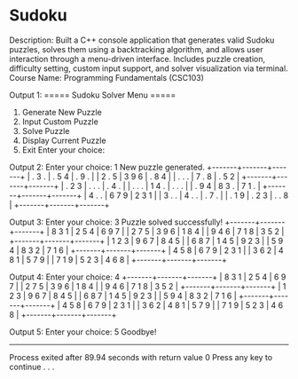 # Sudoku
Description: Built a C++ console application that generates valid Sudoku puzzles, solves them using a backtracking algorithm, and allows user interaction through a menu-driven interface. Includes puzzle creation, difficulty setting, custom input support, and solver visualization via terminal.
Course Name: Programming Fundamentals (CSC103)

Output 1:
===== Sudoku Solver Menu =====
1. Generate New Puzzle
2. Input Custom Puzzle
3. Solve Puzzle
4. Display Current Puzzle
5. Exit
Enter your choice:

Output 2:
Enter your choice: 1
New puzzle generated.
+-------+-------+-------+
| . 3 . | . 5 4 | . 9 . |
| 2 . 5 | 3 9 6 | . 8 4 |
| . . . | 7 . 8 | . 5 2 |
+-------+-------+-------+
| . 2 3 | . . . | . 4 . |
| . . . | 1 4 . | . . . |
| . 9 4 | 8 3 . | 7 1 . |
+-------+-------+-------+
| 4 . . | 6 7 9 | 2 3 1 |
| 3 . . | 4 . . | . 7 . |
| . 1 9 | . 2 3 | . . 8 |
+-------+-------+-------+

Output 3:
Enter your choice: 3
Puzzle solved successfully!
+-------+-------+-------+
| 8 3 1 | 2 5 4 | 6 9 7 |
| 2 7 5 | 3 9 6 | 1 8 4 |
| 9 4 6 | 7 1 8 | 3 5 2 |
+-------+-------+-------+
| 1 2 3 | 9 6 7 | 8 4 5 |
| 6 8 7 | 1 4 5 | 9 2 3 |
| 5 9 4 | 8 3 2 | 7 1 6 |
+-------+-------+-------+
| 4 5 8 | 6 7 9 | 2 3 1 |
| 3 6 2 | 4 8 1 | 5 7 9 |
| 7 1 9 | 5 2 3 | 4 6 8 |
+-------+-------+-------+

Output 4:
Enter your choice: 4
+-------+-------+-------+
| 8 3 1 | 2 5 4 | 6 9 7 |
| 2 7 5 | 3 9 6 | 1 8 4 |
| 9 4 6 | 7 1 8 | 3 5 2 |
+-------+-------+-------+
| 1 2 3 | 9 6 7 | 8 4 5 |
| 6 8 7 | 1 4 5 | 9 2 3 |
| 5 9 4 | 8 3 2 | 7 1 6 |
+-------+-------+-------+
| 4 5 8 | 6 7 9 | 2 3 1 |
| 3 6 2 | 4 8 1 | 5 7 9 |
| 7 1 9 | 5 2 3 | 4 6 8 |
+-------+-------+-------+

Output 5:
Enter your choice: 5
Goodbye!

--------------------------------
Process exited after 89.94 seconds with return value 0
Press any key to continue . . .
